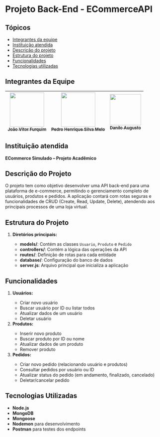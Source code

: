 <h1>Projeto Back-End - ECommerceAPI</h1>

<h2>Tópicos</h2>
<ul>
  <li><a href="#integrantes-da-equipe">Integrantes da equipe</a></li>
  <li><a href="#instituicao-atendida">Instituição atendida</a></li>
  <li><a href="#descricao-do-projeto">Descrição do projeto</a></li>
  <li><a href="#estrutura-do-projeto">Estrutura do projeto</a></li>
  <li><a href="#funcionalidades">Funcionalidades</a></li>
  <li><a href="#tecnologias">Tecnologias utilizadas</a></li>
</ul>

<h2 id="integrantes-da-equipe">Integrantes da Equipe </h2>
<markdown-accessiblity-table data-catalyst=""><table tabindex="0">
<thead>
  <tr>
    <th align="center"><a href="https://github.com/JoaoVFB"><img src="https://i.ibb.co/rHmQwYP/IMG-20240525-122603958-HDR.jpg" width="110"><br><sub>João Vitor Furquim</sub></a></th>
    <th align="center"><a href="https://github.com/Pedro-Meloo"><img src="https://i.ibb.co/y0Ydhjd/foto-Pedro.jpg" width="110"><br><sub>Pedro Henrique Silva Melo</sub></a></th>
    <th align="center"><a href="https://github.com/DaniloFrazon"><img src="https://i.ibb.co/8P0574B/Whats-App-Image-2024-11-21-at-21-04-00.jpg" width="100"><br><sub>Danilo Augusto</sub></a></th>
  </tr>
</thead>
</table></markdown-accessiblity-table>

<h2 id="instituicao-atendida">Instituição atendida</h2>
<p><strong>ECommerce Simulado – Projeto Acadêmico</strong></p>

<h2 id="descricao-do-projeto">Descrição do Projeto</h2>
<p>
  O projeto tem como objetivo desenvolver uma API back-end para uma plataforma de e-commerce, permitindo o gerenciamento completo de usuários, produtos e pedidos. A aplicação contará com rotas seguras e funcionalidades de CRUD (Create, Read, Update, Delete), atendendo aos principais processos de uma loja virtual.
</p>

<h2 id="estrutura-do-projeto">Estrutura do Projeto</h2>
<ol>
  <li><strong>Diretórios principais:</strong></li>
  <ul>
    <li><strong>models/</strong>: Contém as classes <code>Usuario</code>, <code>Produto</code> e <code>Pedido</code></li>
    <li><strong>controllers/</strong>: Contém a lógica das operações da API</li>
    <li><strong>routes/</strong>: Definição de rotas para cada entidade</li>
    <li><strong>database/</strong>: Configuração do banco de dados</li>
    <li><strong>server.js</strong>: Arquivo principal que inicializa a aplicação</li>
  </ul>
</ol>

<h2 id="funcionalidades">Funcionalidades</h2>
<ol>
  <li><strong>Usuários:</strong></li>
  <ul>
    <li>Criar novo usuário</li>
    <li>Buscar usuário por ID ou listar todos</li>
    <li>Atualizar dados de um usuário</li>
    <li>Deletar usuário</li>
  </ul>
  <li><strong>Produtos:</strong></li>
  <ul>
    <li>Inserir novo produto</li>
    <li>Buscar produto por ID ou nome</li>
    <li>Atualizar dados de um produto</li>
    <li>Remover produto</li>
  </ul>
  <li><strong>Pedidos:</strong></li>
  <ul>
    <li>Criar novo pedido (relacionando usuário e produtos)</li>
    <li>Consultar pedidos por usuário ou ID</li>
    <li>Atualizar status do pedido (em andamento, finalizado, cancelado)</li>
    <li>Deletar/cancelar pedido</li>
  </ul>
</ol>

<h2 id="tecnologias">Tecnologias Utilizadas</h2>
<ul>
  <li><strong>Node.js</strong></li>
  <li><strong>MongoDB</strong></li>
  <li><strong>Mongoose</strong></li>
  <li><strong>Nodemon</strong> para desenvolvimento</li>
  <li><strong>Postman</strong> para testes dos endpoints</li>
</ul>
